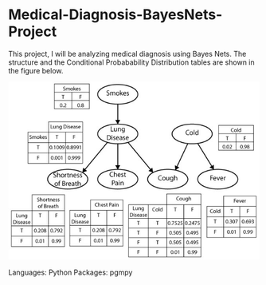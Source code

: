 # Medical-Diagnosis-BayesNets-Project
This project, I will be analyzing medical diagnosis using Bayes Nets. The structure and the Conditional Probabability Distribution tables are shown in the figure below.

![](https://github.com/iamnatapong55/Medical-Diagnosis-BayesNets-Project/blob/main/Med-diag-bnet.jpg)

Languages: Python
Packages: pgmpy
